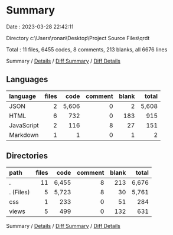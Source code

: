 # Summary

Date : 2023-03-28 22:42:11

Directory c:\\Users\\ronan\\Desktop\\Project Source Files\\qrdt

Total : 11 files,  6455 codes, 8 comments, 213 blanks, all 6676 lines

Summary / [Details](details.md) / [Diff Summary](diff.md) / [Diff Details](diff-details.md)

## Languages
| language | files | code | comment | blank | total |
| :--- | ---: | ---: | ---: | ---: | ---: |
| JSON | 2 | 5,606 | 0 | 2 | 5,608 |
| HTML | 6 | 732 | 0 | 183 | 915 |
| JavaScript | 2 | 116 | 8 | 27 | 151 |
| Markdown | 1 | 1 | 0 | 1 | 2 |

## Directories
| path | files | code | comment | blank | total |
| :--- | ---: | ---: | ---: | ---: | ---: |
| . | 11 | 6,455 | 8 | 213 | 6,676 |
| . (Files) | 5 | 5,723 | 8 | 30 | 5,761 |
| css | 1 | 233 | 0 | 51 | 284 |
| views | 5 | 499 | 0 | 132 | 631 |

Summary / [Details](details.md) / [Diff Summary](diff.md) / [Diff Details](diff-details.md)